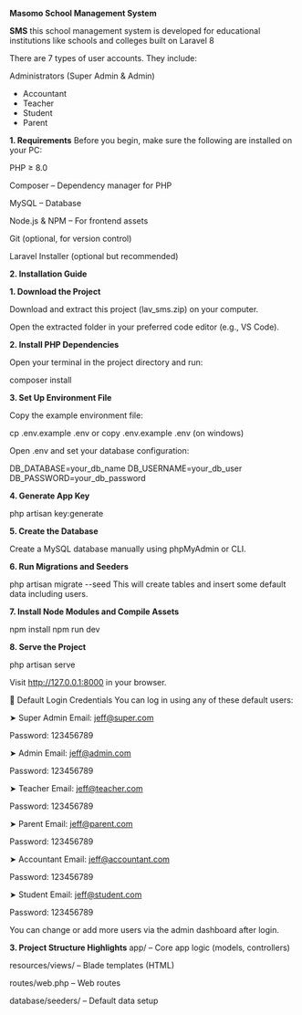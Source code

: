 **Masomo School Management System** 

**SMS** this school management system is developed for educational institutions like schools and colleges built on Laravel 8

There are 7 types of user accounts. They include:
 
Administrators (Super Admin & Admin)
- Accountant
- Teacher
- Student
- Parent


**1. Requirements**
Before you begin, make sure the following are installed on your PC:

PHP ≥ 8.0

Composer – Dependency manager for PHP

MySQL – Database

Node.js & NPM – For frontend assets

Git (optional, for version control)

Laravel Installer (optional but recommended)

**2. Installation Guide**

**1. Download the Project**

Download and extract this project (lav_sms.zip) on your computer.

Open the extracted folder in your preferred code editor (e.g., VS Code).

**2. Install PHP Dependencies**

Open your terminal in the project directory and run:

composer install

**3. Set Up Environment File**

Copy the example environment file:

cp .env.example .env or copy .env.example .env (on windows)


Open .env and set your database configuration:

DB_DATABASE=your_db_name
DB_USERNAME=your_db_user
DB_PASSWORD=your_db_password

**4. Generate App Key**

php artisan key:generate

**5. Create the Database**

Create a MySQL database manually using phpMyAdmin or CLI.

**6. Run Migrations and Seeders**

php artisan migrate --seed
This will create tables and insert some default data including users.

**7. Install Node Modules and Compile Assets**

npm install
npm run dev

**8. Serve the Project**

php artisan serve


Visit http://127.0.0.1:8000 in your browser.

🔐 Default Login Credentials
You can log in using any of these default users:

➤ Super Admin
Email: jeff@super.com

Password: 123456789

➤ Admin
Email: jeff@admin.com

Password: 123456789

➤ Teacher
Email: jeff@teacher.com

Password: 123456789

➤ Parent
Email: jeff@parent.com

Password: 123456789

➤ Accountant
Email: jeff@accountant.com

Password: 123456789

➤ Student
Email: jeff@student.com

Password: 123456789

You can change or add more users via the admin dashboard after login.

**3. Project Structure Highlights**
app/ – Core app logic (models, controllers)

resources/views/ – Blade templates (HTML)

routes/web.php – Web routes

database/seeders/ – Default data setup